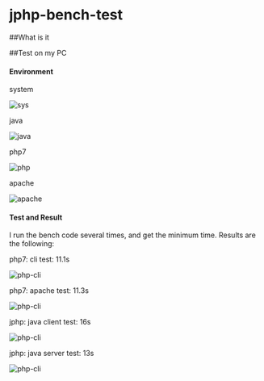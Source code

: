 # jphp-bench-test

##What is it


##Test on my PC

#### Environment

system

![sys](https://raw.githubusercontent.com/shigebeyond/jphp-bench-test/master/environment/sys-1.png)

java

![java](https://raw.githubusercontent.com/shigebeyond/jphp-bench-test/master/environment/java-1.png)

php7

![php](https://raw.githubusercontent.com/shigebeyond/jphp-bench-test/master/environment/php-1.png)

apache

![apache](https://raw.githubusercontent.com/shigebeyond/jphp-bench-test/master/environment/apache-1.png)

#### Test and Result

I run the bench code several times, and get the minimum time. Results are the following:

php7: cli test: 11.1s

![php-cli](https://raw.githubusercontent.com/shigebeyond/jphp-bench-test/master/result/perf-php-cli-1.png)

php7: apache test: 11.3s

![php-cli](https://raw.githubusercontent.com/shigebeyond/jphp-bench-test/master/result/perf-php-apache-1.png)

jphp: java client test: 16s

![php-cli](https://raw.githubusercontent.com/shigebeyond/jphp-bench-test/master/result/perf-jphp-client-1.png)

jphp: java server test: 13s

![php-cli](https://raw.githubusercontent.com/shigebeyond/jphp-bench-test/master/result/perf-jphp-server-1.png)
